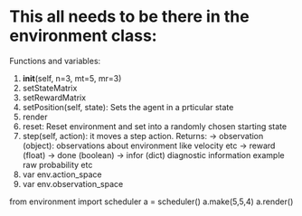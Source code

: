 # This all needs to be there in the environment class:
Functions and variables:
1. __init__(self, n=3, mt=5, mr=3)
2. setStateMatrix
3. setRewardMatrix
4. setPosition(self, state): Sets the agent in a prticular state
5. render
6. reset: Reset environment and set into a randomly chosen starting state
7. step(self, action): it moves a step action. Returns:
    -> observation (object): observations about environment like velocity etc
    -> reward (float)
    -> done (boolean)
    -> infor (dict) diagnostic information example raw probability etc
8. var env.action_space
9. var env.observation_space    

from environment import scheduler
a = scheduler()
a.make(5,5,4)
a.render()
